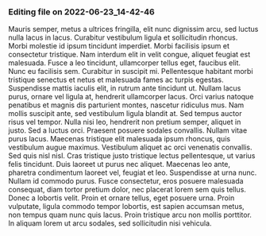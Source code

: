 

### Editing file on 2022-06-23_14-42-46

Mauris semper, metus a ultrices fringilla, elit nunc dignissim arcu, sed luctus nulla lacus in lacus. Curabitur vestibulum ligula et sollicitudin rhoncus. Morbi molestie id ipsum tincidunt imperdiet. Morbi facilisis ipsum et consectetur tristique. Nam interdum elit in velit congue, aliquet feugiat est malesuada. Fusce a leo tincidunt, ullamcorper tellus eget, faucibus elit. Nunc eu facilisis sem. Curabitur in suscipit mi. Pellentesque habitant morbi tristique senectus et netus et malesuada fames ac turpis egestas. Suspendisse mattis iaculis elit, in rutrum ante tincidunt ut. Nullam lacus purus, ornare vel ligula at, hendrerit ullamcorper lacus. Orci varius natoque penatibus et magnis dis parturient montes, nascetur ridiculus mus. Nam mollis suscipit ante, sed vestibulum ligula blandit at. Sed tempus auctor risus vel tempor. Nulla nisi leo, hendrerit non pretium semper, aliquet in justo. Sed a luctus orci.
Praesent posuere sodales convallis. Nullam vitae purus lacus. Maecenas tristique elit malesuada ipsum rhoncus, quis vestibulum augue maximus. Vestibulum aliquet ac orci venenatis convallis. Sed quis nisl nisl. Cras tristique justo tristique lectus pellentesque, ut varius felis tincidunt. Duis laoreet ut purus nec aliquet. Maecenas leo ante, pharetra condimentum laoreet vel, feugiat et leo. Suspendisse at urna nunc. Nullam id commodo purus. Fusce consectetur, eros posuere malesuada consequat, diam tortor pretium dolor, nec placerat lorem sem quis tellus. Donec a lobortis velit. Proin et ornare tellus, eget posuere urna. Proin vulputate, ligula commodo tempor lobortis, est sapien accumsan metus, non tempus quam nunc quis lacus. Proin tristique arcu non mollis porttitor. In aliquam lorem ut arcu sodales, sed sollicitudin nisi vehicula.


